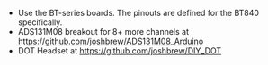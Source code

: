 - Use the BT-series boards. The pinouts are defined for the BT840 specifically.
- ADS131M08 breakout for 8+ more channels at https://github.com/joshbrew/ADS131M08_Arduino
- DOT Headset at https://github.com/joshbrew/DIY_DOT